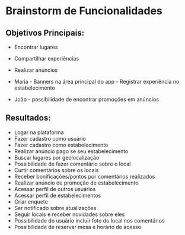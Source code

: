 # Brainstorm de Funcionalidades

## Objetivos Principais:

- Encontrar lugares
- Compartilhar experiências
- Realizar anúncios
  

- Maria - Banners na área principal do app - Registrar experiência no estabelecimento 
- João - possibilidade de encontrar promoções em anúncios
  

## Resultados:

- Logar na plataforma
- Fazer cadastro como usuário
- Fazer cadastro como estabelecimento
- Realizar anúncio pago se seu estabelecimento
- Buscar lugares por geolocalização
- Possibilidade de fazer comentário sobre o local
- Curtir comentários sobre os locais
- Receber bonificações/pontos por comentários realizados
- Realizar anúncio de promoção de estabelecimento
- Acessar perfil de outros usuários
- Acessar perfil de estabelecimentos
- Criar enquete
- Ser notificado sobre atualizações
- Seguir locais e receber novidades sobre eles
- Possibilidade do usuário incluir foto do local nos comentários
- Possibilidade de reservar mesa e horário de acesso